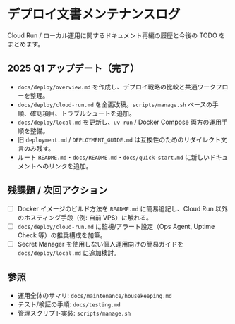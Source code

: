 # デプロイ文書メンテナンスログ

Cloud Run / ローカル運用に関するドキュメント再編の履歴と今後の TODO をまとめます。

## 2025 Q1 アップデート（完了）

- `docs/deploy/overview.md` を作成し、デプロイ戦略の比較と共通ワークフローを整理。
- `docs/deploy/cloud-run.md` を全面改稿。`scripts/manage.sh` ベースの手順、確認項目、トラブルシュートを追加。
- `docs/deploy/local.md` を更新し、`uv run` / Docker Compose 両方の運用手順を整備。
- 旧 `deployment.md` / `DEPLOYMENT_GUIDE.md` は互換性のためのリダイレクト文言のみ残す。
- ルート `README.md`・`docs/README.md`・`docs/quick-start.md` に新しいドキュメントへのリンクを追加。

## 残課題 / 次回アクション

- [ ] Docker イメージのビルド方法を `README.md` に簡易追記し、Cloud Run 以外のホスティング手段（例: 自前 VPS）に触れる。
- [ ] `docs/deploy/cloud-run.md` に監視/アラート設定（Ops Agent, Uptime Check 等）の推奨構成を加筆。
- [ ] Secret Manager を使用しない個人運用向けの簡易ガイドを `docs/deploy/local.md` に追加検討。

## 参照

- 運用全体のサマリ: `docs/maintenance/housekeeping.md`
- テスト/検証の手順: `docs/testing.md`
- 管理スクリプト実装: `scripts/manage.sh`
